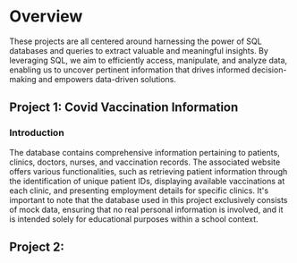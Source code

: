 # Overview
These projects are all centered around harnessing the power of SQL databases and queries to extract valuable and meaningful insights. By leveraging SQL, we aim to efficiently access, manipulate, and analyze data, enabling us to uncover pertinent information that drives informed decision-making and empowers data-driven solutions.

## Project 1: Covid Vaccination Information
### Introduction
The database contains comprehensive information pertaining to patients, clinics, doctors, nurses, and vaccination records. The associated website offers various functionalities, such as retrieving patient information through the identification of unique patient IDs, displaying available vaccinations at each clinic, and presenting employment details for specific clinics. It's important to note that the database used in this project exclusively consists of mock data, ensuring that no real personal information is involved, and it is intended solely for educational purposes within a school context.

## Project 2: 

